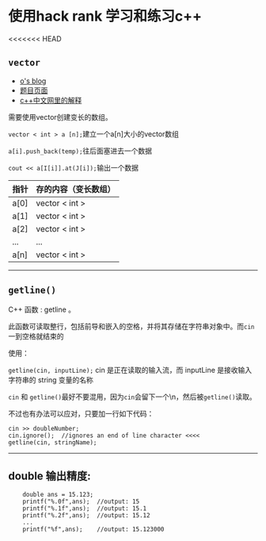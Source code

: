 # 使用hack rank 学习和练习c++
<<<<<<< HEAD
## ` vector `
* [o's blog](https://mropengate.blogspot.com/2015/07/cc-vector-stl.html)
* [题目页面](https://www.hackerrank.com/challenges/variable-sized-arrays/problem?h_r=next-challenge&h_v=zen&h_r=next-challenge&h_v=zen&h_r=next-challenge&h_v=zen)
* [c++中文网里的解释](https://zh.cppreference.com/w/cpp/container/vector)

需要使用vector创建变长的数组。

`vector < int > a [n];`建立一个a[n]大小的vector数组

`a[i].push_back(temp);`往后面塞进去一个数据

`cout << a[I[i]].at(J[i]);`输出一个数据

指针 | 存的内容（变长数组）
------- | -------
a[0] | vector < int > 
a[1] | vector < int >
a[2] | vector < int >
... | ... | 
a[n] | vector < int >
---
## `getline()`
C++ 函数 : getline 。

此函数可读取整行，包括前导和嵌入的空格，并将其存储在字符串对象中。而`cin`一到空格就结束的

使用：

`getline(cin, inputLine);`
cin 是正在读取的输入流，而 inputLine 是接收输入字符串的 string 变量的名称

`cin` 和 `getline()`最好不要混用，因为`cin`会留下一个\n，然后被`getline()`读取。

不过也有办法可以应对，只要加一行如下代码：
```
cin >> doubleNumber;
cin.ignore();  //ignores an end of line character <<<<
getline(cin, stringName);
```
---
## double 输出精度:
```
    double ans = 15.123;
    printf("%.0f",ans);  //output: 15
    printf("%.1f",ans);  //output: 15.1
    printf("%.2f",ans);  //output: 15.12
    ...
    printf("%f",ans);    //output: 15.123000

```